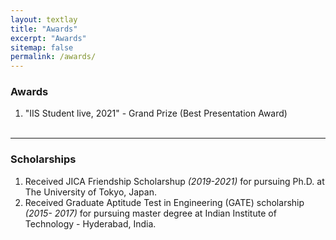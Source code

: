 ```yaml
---
layout: textlay
title: "Awards"
excerpt: "Awards"
sitemap: false
permalink: /awards/
---
```


### Awards
1. "IIS Student live, 2021" - Grand Prize (Best Presentation Award)
<br><br>

---

### Scholarships 
1. Received JICA Friendship Scholarshup *(2019-2021)* for pursuing Ph.D. at The University of Tokyo, Japan.
2. Received Graduate Aptitude Test in Engineering (GATE) scholarship *(2015- 2017)* for pursuing master degree at Indian Institute of Technology - Hyderabad, India.
<br><br>